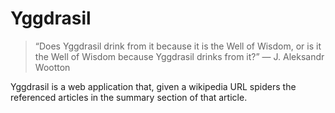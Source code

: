 # Yggdrasil


>“Does Yggdrasil drink from it because it is the Well of Wisdom, 
> or is it the Well of Wisdom because Yggdrasil drinks from it?” 
> ― J. Aleksandr Wootton


Yggdrasil is a web application that, given a wikipedia URL spiders the referenced articles in the summary section of that article.
